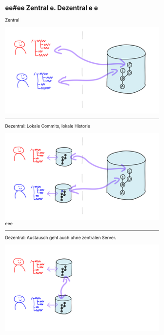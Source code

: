 
ee#ee Zentral e. Dezentral
e
e
---

Zentral

![Zentral](zentral-dezentral-1.png)


---

Dezentral: Lokale Commits, lokale Historie

![Dezentral](zentral-dezentral-2.png)
eee

---


Dezentral: Austausch geht auch ohne zentralen Server.

![Dezentraler Austausch](zentral-dezentral-3.png)


